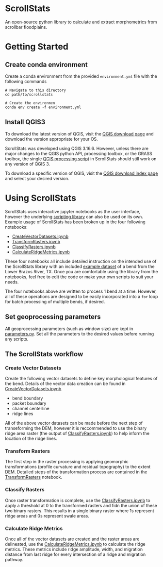 # ScrollStats

An open-source python library to calculate and extract morphometrics from scrollbar floodplains.


# Getting Started

## Create conda environment
Create a conda environment from the provided `environment.yml` file with the following commands
```shell
# Navigate to this directory
cd path/to/scrollstats

# Create the environmen
conda env create -f environment.yml
```


## Install QGIS3
To download the latest version of QGIS, visit the [QGIS download page](https://www.qgis.org/en/site/forusers/download.html) and download the version appropriate for your OS. 

ScrollStats was developed using QGIS 3.16.6. However, unless there are major changes to the QGIS python API, processing toolbox, or the GRASS toolbox, the single [QGIS processing script](scrollstats/delineation/profileCurvature_QGIS.py) in ScrollStats should still work on any version of QGIS 3.

To download a specific version of QGIS, visit the [QGIS download index page](https://download.qgis.org/downloads/) and select your desired version.   


# Using ScrollStats
ScrollStats uses interactive jupyter notebooks as the user interface, however the underlying [scripting library](scrollstats) can also be used on its own. Example usage of ScrollStats has been broken up in the four following notebooks:
- [CreateVectorDatasets.ipynb](CreateVectorDatasets.ipynb)
- [TransformRasters.ipynb](TransformRasters.ipynb)
- [ClassifyRasters.ipynb](ClassifyRasters.ipynb)
- [CalculateRidgeMetrics.ipynb](CalculateRidgeMetrics.ipynb)

These four notebooks all include detailed instruction on the intended use of the ScrollStats library with an included [example dataset](example_data) of a bend from the Lower Brazos River, TX. Once you are comfortable using the library from the notebooks, feel free to edit the code or make your own scripts to suit your needs. 

The four notebooks above are written to process 1 bend at a time. However, all of these operations are designed to be easily incorporated into a `for` loop for batch processing of multiple bends, if desired.


## Set geoprocessing parameters
All geoprocessing parameters (such as window size) are kept in [parameters.py](parameters.py). Set all the parameters to the desired values before running any scripts. 


## The ScrollStats workflow

### Create Vector Datasets
Create the following vector datasets to define key morphological features of the bend. Details of the vector data creation can be found in [CreateVectorDatasets.ipynb](CreateVectorDatasets.ipynb).

- bend boundary
- packet boundary
- channel centerline
- ridge lines

All of the above vector datasets can be made before the next step of transeforming the DEM, however it is reccommended to use the binary ridge area raster (the output of [ClassifyRasters.ipynb](ClassifyRasters.ipynb)) to help inform the location of the ridge lines.

### Transform Rasters
The first step in the raster processing is applying geomorphic transformations (profile curvature and residual topography) to the extent DEM. Detailed steps of the transformation process are contained in the [TransformRasters](TransformRasters.ipynb) notebook.

### Classify Rasters
Once raster transformation is complete, use the [ClassifyRasters.ipynb](ClassifyRasters.ipynb) to apply a threshold at 0 to the transformed rasters and fidn the union of these two binary rasters. This results in a single binary raster where 1s represent ridge areas and 0s represent swale areas.

### Calculate Ridge Metrics
Once all of the vector datasets are created and the raster areas are delineated, use the [CalculateRidgeMetrics.ipynb](CalculateRidgeMetrics.ipynb) to calculate the ridge metrics. These metrics include ridge amplitude, width, and migration distance from last ridge for every intersection of a ridge and migration pathway. 